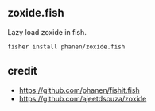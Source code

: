 ## zoxide.fish
Lazy load zoxide in fish.
```fish
fisher install phanen/zoxide.fish
```

## credit
* <https://github.com/phanen/fishit.fish>
* <https://github.com/ajeetdsouza/zoxide>
